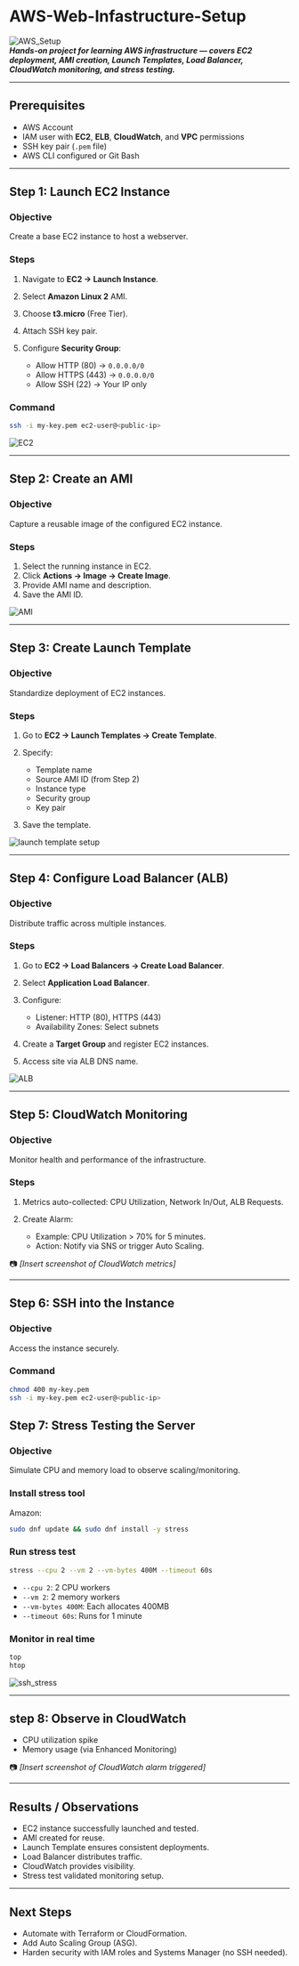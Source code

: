 # AWS-Web-Infastructure-Setup
![AWS_Setup](AWS_Setup.jpg)  
***Hands-on project for learning AWS infrastructure — covers EC2 deployment, AMI creation, Launch Templates, Load Balancer, CloudWatch monitoring, and stress testing.***

---

## Prerequisites

* AWS Account
* IAM user with **EC2**, **ELB**, **CloudWatch**, and **VPC** permissions
* SSH key pair (`.pem` file)
* AWS CLI configured or Git Bash

---

## Step 1: Launch EC2 Instance

### Objective

Create a base EC2 instance to host a webserver.

### Steps

1. Navigate to **EC2 → Launch Instance**.
2. Select **Amazon Linux 2** AMI.
3. Choose **t3.micro** (Free Tier).
4. Attach SSH key pair.
5. Configure **Security Group**:

   * Allow HTTP (80) → `0.0.0.0/0`
   * Allow HTTPS (443) → `0.0.0.0/0`
   * Allow SSH (22) → Your IP only

### Command

```bash
ssh -i my-key.pem ec2-user@<public-ip>
```

![EC2](EC2_Dashboard.png)

---

## Step 2: Create an AMI

### Objective

Capture a reusable image of the configured EC2 instance.

### Steps

1. Select the running instance in EC2.
2. Click **Actions → Image → Create Image**.
3. Provide AMI name and description.
4. Save the AMI ID.

![AMI](AMI.png)

---

## Step 3: Create Launch Template

### Objective

Standardize deployment of EC2 instances.

### Steps

1. Go to **EC2 → Launch Templates → Create Template**.
2. Specify:

   * Template name
   * Source AMI ID (from Step 2)
   * Instance type
   * Security group
   * Key pair
3. Save the template.

![launch template setup](Launch_Template.png)

---

## Step 4: Configure Load Balancer (ALB)

### Objective

Distribute traffic across multiple instances.

### Steps

1. Go to **EC2 → Load Balancers → Create Load Balancer**.
2. Select **Application Load Balancer**.
3. Configure:

   * Listener: HTTP (80), HTTPS (443)
   * Availability Zones: Select subnets
4. Create a **Target Group** and register EC2 instances.
5. Access site via ALB DNS name.

![ALB](Load_Balancer.png)

---

## Step 5: CloudWatch Monitoring

### Objective

Monitor health and performance of the infrastructure.

### Steps

1. Metrics auto-collected: CPU Utilization, Network In/Out, ALB Requests.
2. Create Alarm:

   * Example: CPU Utilization > 70% for 5 minutes.
   * Action: Notify via SNS or trigger Auto Scaling.

📷 *\[Insert screenshot of CloudWatch metrics]*

---

## Step 6: SSH into the Instance

### Objective

Access the instance securely.

### Command

```bash
chmod 400 my-key.pem
ssh -i my-key.pem ec2-user@<public-ip>
```

## Step 7: Stress Testing the Server

### Objective

Simulate CPU and memory load to observe scaling/monitoring.

### Install stress tool
Amazon:

```bash
sudo dnf update && sudo dnf install -y stress
```

### Run stress test

```bash
stress --cpu 2 --vm 2 --vm-bytes 400M --timeout 60s
```

* `--cpu 2`: 2 CPU workers
* `--vm 2`: 2 memory workers
* `--vm-bytes 400M`: Each allocates 400MB
* `--timeout 60s`: Runs for 1 minute

### Monitor in real time

```bash
top
htop
```
![ssh_stress](ssh_stress.png)

---

## step 8:  Observe in CloudWatch

* CPU utilization spike
* Memory usage (via Enhanced Monitoring)

📷 *\[Insert screenshot of CloudWatch alarm triggered]*

---

## Results / Observations

* EC2 instance successfully launched and tested.
* AMI created for reuse.
* Launch Template ensures consistent deployments.
* Load Balancer distributes traffic.
* CloudWatch provides visibility.
* Stress test validated monitoring setup.

---

## Next Steps

* Automate with Terraform or CloudFormation.
* Add Auto Scaling Group (ASG).
* Harden security with IAM roles and Systems Manager (no SSH needed).
